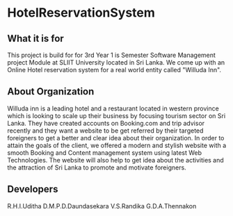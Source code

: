 # HotelReservationSystem
What it is for
-------------------------------

This project is build for for 3rd Year 1 is Semester Software Management project Module at SLIIT University located in Sri Lanka.
We come up with an Online Hotel reservation system for a real world entity called "Willuda Inn".


About Organization
-------------------------------

Willuda inn is a leading hotel and a restaurant located in western province which is looking to scale up their business by focusing tourism sector on Sri Lanka.
They have created accounts on Booking.com and trip advisor recently and they want a website to be get referred by their targeted foreigners to get a better and 
clear idea about their organization. In order to attain the goals of the client, we offered a modern and stylish website with a smooth Booking and 
Content management system using latest Web Technologies.
The website will also help to get idea about the activities and the attraction of Sri Lanka to promote and motivate foreigners.

Developers
-------------------------------
R.H.I.Uditha
D.M.P.D.Daundasekara
V.S.Randika
G.D.A.Thennakon





